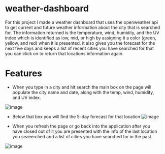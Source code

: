 # weather-dashboard
For this project I made a weather dashboard that uses the openweather api to get current and future weather information about the city that is searched for. The information returned is the temperature, wind, humidity, and the UV index which is identified as low, mid, or high by assigning it a color (green, yellow, and red) when it is presented. it also gives you the forecast for the next five days and keeps a list of recent cities you have searched for that you can click on to return that locations information again.

# Features
* When you type in a city and hit search the main box on the page will populate the city name and date, along with the temp, wind, humidity, and UV index.

 ![image](https://user-images.githubusercontent.com/87290877/132928301-706b4630-ffbf-4287-9c0d-16a23964a2e9.png)

* Below that box you will find the 5-day forecast for that location 
 ![image](https://user-images.githubusercontent.com/87290877/132928342-6579fea2-02e4-4bbc-bdd5-9cbfea4d35d9.png)
 
* When you refresh the page or go back into the application after you have closed out of it you are presented with the info of the last location you seaeerched and a list of cities you have searched for in the past.

![image](https://user-images.githubusercontent.com/87290877/132928417-9113bfb2-8b01-4458-a1eb-3f1b5ea7413d.png)



